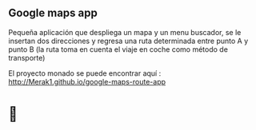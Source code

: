 ## Google maps app

Pequeña aplicación que despliega un mapa y un menu buscador, se le insertan dos direcciones y regresa una ruta determinada entre punto A y punto B (la ruta toma en cuenta el viaje en coche como método de transporte)

El proyecto monado se puede encontrar aquí :
http://Merak1.github.io/google-maps-route-app 

# 🐋